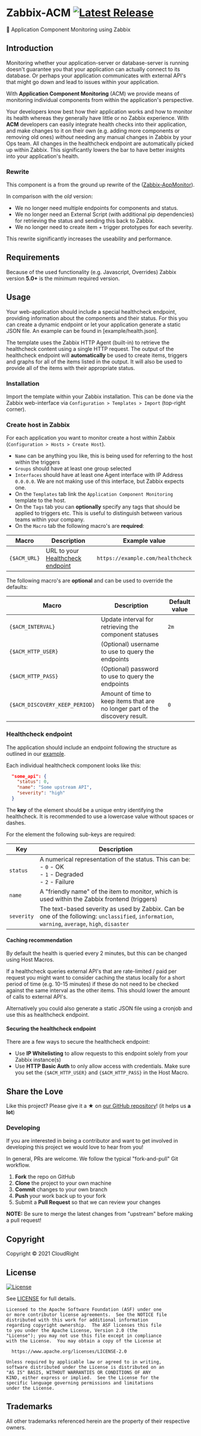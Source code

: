 # Zabbix-ACM [![Latest Release](https://img.shields.io/github/release/CloudRight/Zabbix-ACM.svg)](https://github.com/CloudRight/Zabbix-ACM/releases/latest)

🚦 Application Component Monitoring using Zabbix

## Introduction

Monitoring whether your application-server or database-server is running doesn't guarantee you that your application can actually connect to its database. Or perhaps your application communicates with external API's that might go down and lead to issues within your application.

With **Application Component Monitoring** (ACM) we provide means of monitoring individual components from within the application's perspective.

Your developers know best how their application works and how to monitor its health whereas they generally have little or no Zabbix experience.
With **ACM** developers can easily integrate health checks into their application, and make changes to it on their own (e.g. adding more components or removing old ones) *without* needing any manual changes in Zabbix by your Ops team. All changes in the healthcheck endpoint are automatically picked up within Zabbix. This significantly lowers the bar to have better insights into your application's health.

### Rewrite

This component is a from the ground up rewrite of the ([Zabbix-AppMonitor](https://github.com/syphernl/Zabbix-AppMonitor)).

In comparison with the *old* version:

- We no longer need multiple endpoints for components and status.
- We no longer need an External Script (with additional pip dependencies) for retrieving the status and sending this back to Zabbix.
- We no longer need to create item + trigger prototypes for each severity.

This rewrite significantly increases the useability and performance.

## Requirements

Because of the used functionality (e.g. Javascript, Overrides) Zabbix version **5.0+** is the minimum required version.

## Usage

Your web-application should include a special healthcheck endpoint, providing information about the components and their status.
For this you can create a dynamic endpoint or let your application generate a static JSON file.
An example can be found in [example/health.json].

The template uses the Zabbix HTTP Agent (built-in) to retrieve the healthcheck content using a single HTTP request.
The output of the healthcheck endpoint will **automatically** be used to create items, triggers and graphs for all of the items listed in the output. It will also be used to provide all of the items with their appropriate status.

### Installation

Import the template within your Zabbix installation.
This can be done via the Zabbix web-interface via `Configuration > Templates > Import` (top-right corner).

### Create host in Zabbix

For each application you want to monitor create a host within Zabbix (`Configuration > Hosts > Create Host`).

- `Name` can be anything you like, this is being used for referring to the host within the triggers
- `Groups` should have at least one group selected
- `Interfaces` should have at least one Agent interface with IP Address `0.0.0.0`. We are not making use of this interface, but Zabbix expects one.
- On the `Templates` tab link the `Application Component Monitoring` template to the host.
- On the `Tags` tab you can **optionally** specify any tags that should be applied to triggers etc. This is useful to distinguish between various teams within your company.
- On the `Macro` tab the following macro's are **required**:

| Macro        | Description                                               | Example value                     |
| ------------ | --------------------------------------------------------- | --------------------------------  |
| `{$ACM_URL}` | URL to your [Healthcheck endpoint](#healthcheck_endpoint) | `https://example.com/healthcheck` |

The following macro's are **optional** and can be used to override the defaults:

| Macro                          | Description                                                                   | Default value |
| ------------------------------ | ----------------------------------------------------------------------------- | ------------- |
| `{$ACM_INTERVAL}`              | Update interval for retrieving the component statuses                         | `2m`          |
| `{$ACM_HTTP_USER}`             | (Optional) username to use to query the endpoints                             |               |
| `{$ACM_HTTP_PASS}`             | (Optional) password to use to query the endpoints                             |               |
| `{$ACM_DISCOVERY_KEEP_PERIOD}` | Amount of time to keep items that are no longer part of the discovery result. | `0`           |

### Healthcheck endpoint

The application should include an endpoint following the structure as outlined in our [example](./example/health.json).

Each individual healthcheck component looks like this:

```json
  "some_api": {
    "status": 0,
    "name": "Some upstream API",
    "severity": "high"
  }
```

The **key** of the element should be a unique entry identifying the healthcheck.
It is recommended to use a lowercase value without spaces or dashes.

For the element the following sub-keys are required:

| Key         | Description                                                                                                 |
|-------------|-------------------------------------------------------------------------------------------------------------|
| `status`    | A numerical representation of the status. This can be:<br>- `0` - OK<br>- `1` - Degraded<br>- `2` - Failure |
| `name`      | A "friendly name" of the item to monitor, which is used within the Zabbix frontend (triggers)                                       |
| `severity`  | The text-based severity as used by Zabbix. Can be one of the following: `unclassified`, `information`, `warning`, `average`, `high`, `disaster` |

#### Caching recommendation

By default the health is queried every 2 minutes, but this can be changed using Host Macros.

If a healthcheck queries external API's that are rate-limited / paid per request you might want to consider caching the status locally for a short period of time (e.g. 10-15 minutes) if these do not need to be checked against the same interval as the other items.
This should lower the amount of calls to external API's.

Alternatively you could also generate a static JSON file using a cronjob and use this as healthcheck endpoint.

#### Securing the healthcheck endpoint

There are a few ways to secure the healthcheck endpoint:

- Use **IP Whitelisting** to allow requests to this endpoint solely from your Zabbix instance(s)
- Use **HTTP Basic Auth** to only allow access with credentials. Make sure you set the `{$ACM_HTTP_USER}` and `{$ACM_HTTP_PASS}` in the Host Macro.

## Share the Love

Like this project? Please give it a ★ on [our GitHub repository](https://github.com/CloudRight/Zabbix-ACM)! (it helps us **a lot**)

### Developing

If you are interested in being a contributor and want to get involved in developing this project we would love to hear from you!

In general, PRs are welcome. We follow the typical "fork-and-pull" Git workflow.

 1. **Fork** the repo on GitHub
 2. **Clone** the project to your own machine
 3. **Commit** changes to your own branch
 4. **Push** your work back up to your fork
 5. Submit a **Pull Request** so that we can review your changes

**NOTE:** Be sure to merge the latest changes from "upstream" before making a pull request!

## Copyright

Copyright © 2021 CloudRight

## License

[![License](https://img.shields.io/badge/License-Apache%202.0-blue.svg)](https://opensource.org/licenses/Apache-2.0)

See [LICENSE](LICENSE) for full details.

```text
Licensed to the Apache Software Foundation (ASF) under one
or more contributor license agreements.  See the NOTICE file
distributed with this work for additional information
regarding copyright ownership.  The ASF licenses this file
to you under the Apache License, Version 2.0 (the
"License"); you may not use this file except in compliance
with the License.  You may obtain a copy of the License at

  https://www.apache.org/licenses/LICENSE-2.0

Unless required by applicable law or agreed to in writing,
software distributed under the License is distributed on an
"AS IS" BASIS, WITHOUT WARRANTIES OR CONDITIONS OF ANY
KIND, either express or implied.  See the License for the
specific language governing permissions and limitations
under the License.
```

## Trademarks

All other trademarks referenced herein are the property of their respective owners.
